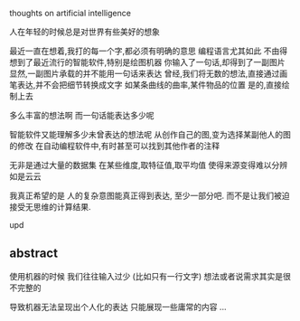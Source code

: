 thoughts on artificial intelligence

人在年轻的时候总是对世界有些美好的想象

最近一直在想着,我打的每一个字,都必须有明确的意思
编程语言尤其如此
不由得想到了最近流行的智能软件,特别是绘图机器
你输入了一句话,却得到了一副图片
显然,一副图片承载的并不能用一句话来表达
曾经,我们将无数的想法,直接通过画笔表达,并不会把细节转换成文字
如某条曲线的曲率,某件物品的位置
是的,直接绘制上去

多么丰富的想法啊
而一句话能表达多少呢

智能软件又能理解多少未曾表达的想法呢
从创作自己的图,变为选择某副他人的图的修改
在自动编程软件中,有时甚至可以找到其他作者的注释

无非是通过大量的数据集
在某些维度,取特征值,取平均值
使得来源变得难以分辨
如是云云

我真正希望的是
人的复杂意图能真正得到表达,
至少一部分吧.
而不是让我们被迫接受无思维的计算结果.

upd

## abstract
使用机器的时候
我们往往输入过少
(比如只有一行文字)
想法或者说需求其实是很不完整的

导致机器无法呈现出个人化的表达
只能展现一些庸常的内容
...

